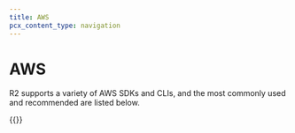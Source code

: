 ```yaml
---
title: AWS
pcx_content_type: navigation
---
```


# AWS

R2 supports a variety of AWS SDKs and CLIs, and the most commonly used and recommended are listed below.

{{<directory-listing>}}
